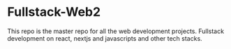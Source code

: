 # Fullstack-Web2
This repo is the master repo for all the web development projects. Fullstack development on react, nextjs and javascripts and other tech stacks.

